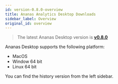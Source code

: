 ```yaml
---
id: version-0.8.0-overview
title: Ananas Analytics Desktop Downloads
sidebar_label: Overview
original_id: overview
---
```


> The latest Ananas Desktop version is [**v0.8.0**](v0.8.0)

Ananas Desktop supports the following platform:

- MacOS
- Window 64 bit
- Linux 64 bit

You can find the history version from the left sidebar.


